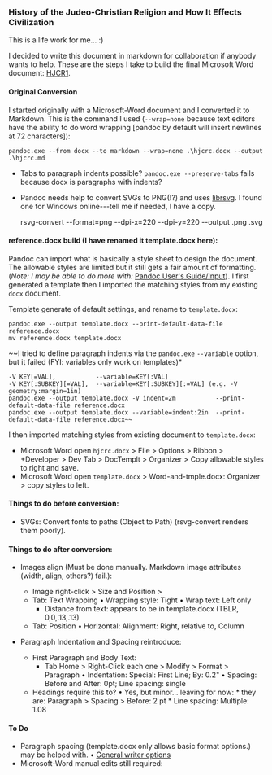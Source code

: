 ### History of the Judeo-Christian Religion and How It Effects Civilization

This is a life work for me... :)

I decided to write this document in markdown for collaboration if anybody wants to help. These are the steps I take to build the final Microsoft Word document: [HJCR1](http://tinyurl.com/hjcr1).

#### Original Conversion

I started originally with a Microsoft-Word document and I converted it to Markdown. This is the command I used (`--wrap=none` because text editors have the ability to do word wrapping [pandoc by default will insert newlines at 72 characters]):

    pandoc.exe --from docx --to markdown --wrap=none .\hjcrc.docx --output .\hjcrc.md

* Tabs to paragraph indents possible? `pandoc.exe --preserve-tabs` fails because docx is paragraphs with indents?
* Pandoc needs help to convert SVGs to PNG(!?) and uses [librsvg](https://wiki.gnome.org/action/show/Projects/LibRsvg). I found one for Windows online---tell me if needed, I have a copy.

    rsvg-convert --format=png --dpi-x=220 --dpi-y=220 --output <name>.png <name>.svg

#### reference.docx build (I have renamed it template.docx here):

Pandoc can import what is basically a style sheet to design the document. The allowable styles are limited but it still gets a fair amount of formatting. (*Note: I may be able to do more with:* [Pandoc User's Guide/Input](https://pandoc.org/MANUAL.html#input)). I first generated a template then I imported the matching styles from my existing `docx` document.

Template generate of default settings, and rename to `template.docx`:

    pandoc.exe --output template.docx --print-default-data-file reference.docx
    mv reference.docx template.docx

~~I tried to define paragraph indents via the `pandoc.exe` `--variable` option, but it failed (FYI: variables only work on templates)*

    -V KEY[=VAL],           --variable=KEY[:VAL]
    -V KEY[:SUBKEY][=VAL],  --variable=KEY[:SUBKEY][:=VAL] (e.g. -V geometry:margin=1in)
    pandoc.exe --output template.docx -V indent=2m           --print-default-data-file reference.docx   
    pandoc.exe --output template.docx --variable=indent:2in  --print-default-data-file reference.docx~~

I then imported matching styles from existing document to `template.docx`:

* Microsoft Word open `hjcrc.docx` > File > Options > Ribbon > +Developer > Dev Tab > DocTemplt > Organizer > Copy allowable styles to right and save.
* Microsoft Word open `template.docx`  > Word-and-tmple.docx: Organizer > copy styles to left.

#### Things to do before conversion:

* SVGs: Convert fonts to paths (Object to Path) (rsvg-convert renders them poorly).

#### Things to do after conversion:

* Images align (Must be done manually. Markdown image attributes (width, align, others?) fail.):
  + Image right-click > Size and Position >
  + Tab: Text Wrapping
    • Wrapping style:       Tight
    • Wrap text:            Left only
    - Distance from text:   appears to be in template.docx (TBLR, 0,0,.13,.13)
  + Tab: Position
    • Horizontal:           Alignment: Right, relative to, Column

* Paragraph Indentation and Spacing reintroduce:
  + First Paragraph and Body Text:
    + Tab Home > Right-Click each one > Modify > Format > Paragraph
      • Indentation:        Special: First Line; By: 0.2"
      • Spacing:            Before and After: 0pt; Line spacing: single
  + Headings require this to?
      • Yes, but minor... leaving for now:
          * they are: Paragraph > Spacing > Before: 2 pt
          *                                  Line spacing: Multiple: 1.08

#### To Do

* Paragraph spacing (template.docx only allows basic format options.) may be helped with.
  • [General writer options](https://pandoc.org/MANUAL.html#general-writer-options-1)
* Microsoft-Word manual edits still required: